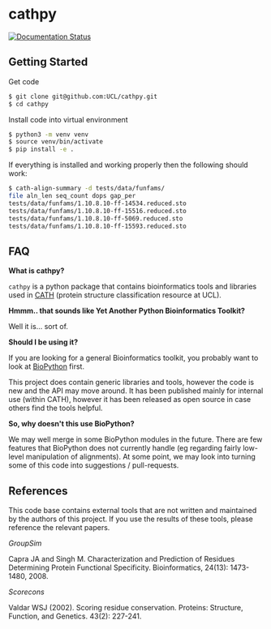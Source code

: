 # cathpy

[![Documentation Status](https://readthedocs.org/projects/cathpy/badge/?version=latest)](https://cathpy.readthedocs.io/en/latest/?badge=latest)


## Getting Started

Get code

```sh
$ git clone git@github.com:UCL/cathpy.git
$ cd cathpy
```

Install code into virtual environment

```sh
$ python3 -m venv venv
$ source venv/bin/activate
$ pip install -e .
```

If everything is installed and working properly then the following should work:

```sh
$ cath-align-summary -d tests/data/funfams/
file aln_len seq_count dops gap_per
tests/data/funfams/1.10.8.10-ff-14534.reduced.sto                          69     51  61.53  12.53
tests/data/funfams/1.10.8.10-ff-15516.reduced.sto                          66    429 100.00  13.04
tests/data/funfams/1.10.8.10-ff-5069.reduced.sto                           59     14   7.81   3.15
tests/data/funfams/1.10.8.10-ff-15593.reduced.sto                          63    203  95.88  17.70
```

## FAQ

**What is cathpy?**

`cathpy` is a python package that contains bioinformatics tools and libraries
used in [CATH](http://cathdb.info) (protein structure classification resource at UCL).

**Hmmm.. that sounds like Yet Another Python Bioinformatics Toolkit?**

Well it is... sort of.

**Should I be using it?**

If you are looking for a general Bioinformatics toolkit, you probably want to look at [BioPython](https://biopython.org/) first.

This project does contain generic libraries and tools, however the code is new and the
API may move around. It has been published mainly for internal use (within CATH), however
it has been released as open source in case others find the tools helpful.

**So, why doesn't this use BioPython?**

We may well merge in some BioPython modules in the future. There are few features that
BioPython does not currently handle (eg regarding fairly low-level manipulation of
alignments). At some point, we may look into turning some of this code into suggestions
/ pull-requests.

## References

This code base contains external tools that are not written and maintained by the authors
of this project. If you use the results of these tools, please reference the relevant papers.

*GroupSim*

Capra JA and Singh M. Characterization and Prediction of Residues Determining 
Protein Functional Specificity. Bioinformatics, 24(13): 1473-1480, 2008.

*Scorecons*

Valdar WSJ (2002). Scoring residue conservation. Proteins: Structure, Function, 
and Genetics. 43(2): 227-241.
